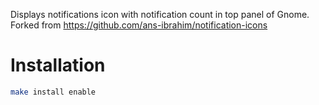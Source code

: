 Displays notifications icon with notification count in top panel of Gnome.
Forked from https://github.com/ans-ibrahim/notification-icons

# Installation

```bash
make install enable
```
